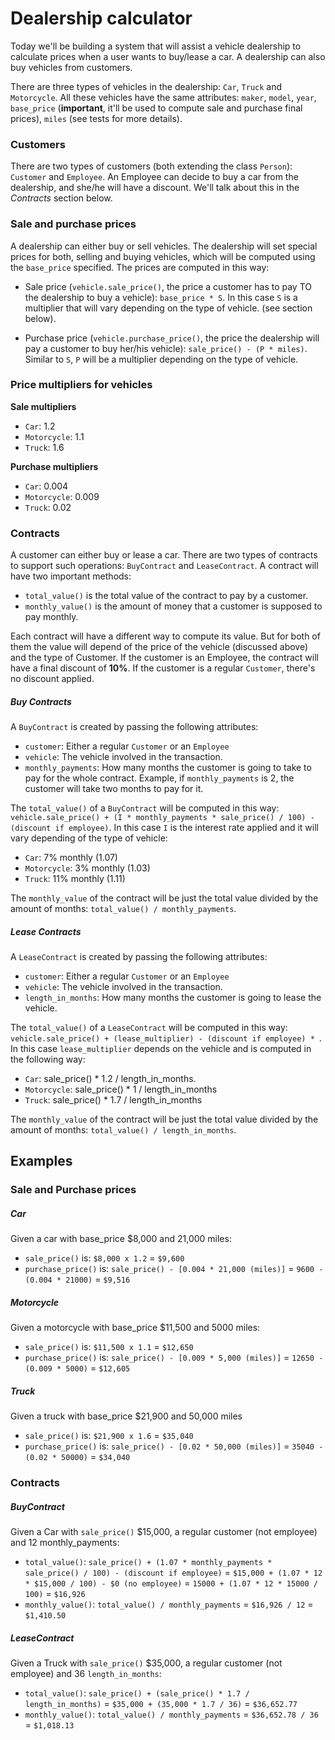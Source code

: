 # Dealership calculator

Today we'll be building a system that will assist a vehicle dealership to calculate prices when a user wants to buy/lease a car. A dealership can also buy vehicles from customers.

There are three types of vehicles in the dealership: `Car`, `Truck` and `Motorcycle`. All these vehicles have the same attributes: `maker`, `model`, `year`, `base_price` (**important**, it'll be used to compute sale and purchase final prices), `miles` (see tests for more details).

### Customers

There are two types of customers (both extending the class `Person`): `Customer` and `Employee`. An Employee can decide to buy a car from the dealership, and she/he will have a discount. We'll talk about this in the _Contracts_ section below.

### Sale and purchase prices

A dealership can either buy or sell vehicles. The dealership will set special prices for both, selling and buying vehicles, which will be computed using the `base_price` specified. The prices are computed in this way:

* Sale price (`vehicle.sale_price()`, the price a customer has to pay TO the dealership to buy a vehicle): `base_price * S`. In this case `S` is a multiplier that will vary depending on the type of vehicle. (see section below).

* Purchase price (`vehicle.purchase_price()`, the price the dealership will pay a customer to buy her/his vehicle): `sale_price() - (P * miles)`. Similar to `S`, `P` will be a multiplier depending on the type of vehicle.

### Price multipliers for vehicles

**Sale multipliers**
* `Car`: 1.2
* `Motorcycle`: 1.1
* `Truck`: 1.6

**Purchase multipliers**
* `Car`: 0.004
* `Motorcycle`: 0.009
* `Truck`: 0.02

### Contracts

A customer can either buy or lease a car. There are two types of contracts to support such operations: `BuyContract` and `LeaseContract`. A contract will have two important methods:
* `total_value()` is the total value of the contract to pay by a customer.
* `monthly_value()` is the amount of money that a customer is supposed to pay monthly.

Each contract will have a different way to compute its value. But for both of them the value will depend of the price of the vehicle (discussed above) and the type of Customer. If the customer is an Employee, the contract will have a final discount of **10%**. If the customer is a regular `Customer`, there's no discount applied.

##### Buy Contracts

A `BuyContract` is created by passing the following attributes:

* `customer`: Either a regular `Customer` or an `Employee`
* `vehicle`: The vehicle involved in the transaction.
* `monthly_payments`: How many months the customer is going to take to pay for the whole contract. Example, if `monthly_payments` is 2, the customer will take two months to pay for it.

The `total_value()` of a `BuyContract` will be computed in this way: `vehicle.sale_price() + (I * monthly_payments * sale_price() / 100) - (discount if employee)`. In this case `I` is the interest rate applied and it will vary depending of the type of vehicle:

* `Car`: 7% monthly (1.07)
* `Motorcycle`: 3% monthly (1.03)
* `Truck`: 11% monthly (1.11)

The `monthly_value` of the contract will be just the total value divided by the amount of months: `total_value() / monthly_payments`.

##### Lease Contracts

A `LeaseContract` is created by passing the following attributes:

* `customer`: Either a regular `Customer` or an `Employee`
* `vehicle`: The vehicle involved in the transaction.
* `length_in_months`: How many months the customer is going to lease the vehicle.

The `total_value()` of a `LeaseContract` will be computed in this way: `vehicle.sale_price() + (lease_multiplier) - (discount if employee) * `. In this case `lease_multiplier` depends on the vehicle and is computed in the following way:

* `Car`: sale_price() * 1.2 / length_in_months.
* `Motorcycle`: sale_price() * 1 / length_in_months
* `Truck`: sale_price() * 1.7 / length_in_months

The `monthly_value` of the contract will be just the total value divided by the amount of months: `total_value() / length_in_months`.

## Examples

### Sale and Purchase prices

##### Car

Given a car with base_price $8,000 and 21,000 miles:
* `sale_price()` is: `$8,000 x 1.2` = `$9,600`
* `purchase_price()` is: `sale_price() - [0.004 * 21,000 (miles)]` = `9600 - (0.004 * 21000)` = `$9,516`

##### Motorcycle

Given a motorcycle with base_price $11,500 and 5000 miles:
* `sale_price()` is: `$11,500 x 1.1` = `$12,650`
* `purchase_price()` is: `sale_price() - [0.009 * 5,000 (miles)]` = `12650 - (0.009 * 5000)` = `$12,605`

##### Truck

Given a truck with base_price $21,900 and 50,000 miles
* `sale_price()` is: `$21,900 x 1.6` = `$35,040`
* `purchase_price()` is: `sale_price() - [0.02 * 50,000 (miles)]` = `35040 - (0.02 * 50000)` = `$34,040`

### Contracts

##### BuyContract

Given a Car with `sale_price()` $15,000, a regular customer (not employee) and 12 monthly_payments:

* `total_value()`: `sale_price() + (1.07 * monthly_payments * sale_price() / 100) - (discount if employee)` = `$15,000 + (1.07 * 12 * $15,000 / 100) - $0 (no employee)` = `15000 + (1.07 * 12 * 15000 / 100)` = `$16,926`
* `monthly_value()`: `total_value() / monthly_payments` = `$16,926 / 12` = `$1,410.50`

##### LeaseContract

Given a Truck with `sale_price()` $35,000, a regular customer (not employee) and 36 `length_in_months`:

* `total_value()`: `sale_price() + (sale_price() * 1.7 / length_in_months)` = `$35,000 + (35,000 * 1.7 / 36)` = `$36,652.77`
* `monthly_value()`: `total_value() / monthly_payments` = `$36,652.78 / 36` = `$1,018.13`
